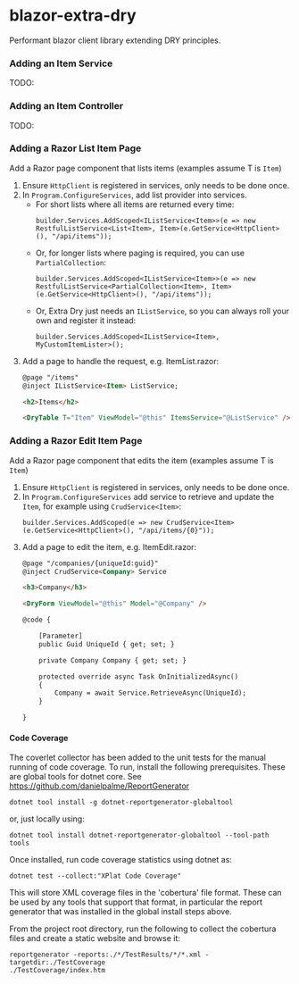# blazor-extra-dry
Performant blazor client library extending DRY principles.

### Adding an Item Service

TODO:

### Adding an Item Controller

TODO:

### Adding a Razor List Item Page

Add a Razor page component that lists items (examples assume T is `Item`)

  1. Ensure `HttpClient` is registered in services, only needs to be done once.
  2. In `Program.ConfigureServices`, add list provider into services.  
     * For short lists where all items are returned every time:
       ```cSharp
       builder.Services.AddScoped<IListService<Item>>(e => new RestfulListService<List<Item>, Item>(e.GetService<HttpClient>(), "/api/items"));
       ```
     * Or, for longer lists where paging is required, you can use `PartialCollection`:
       ```cSharp
       builder.Services.AddScoped<IListService<Item>>(e => new RestfulListService<PartialCollection<Item>, Item> (e.GetService<HttpClient>(), "/api/items"));
       ```
     * Or, Extra Dry just needs an `IListService`, so you can always roll your own and register it instead:
       ```cSharp
       builder.Services.AddScoped<IListService<Item>, MyCustomItemLister>();
       ```
  3. Add a page to handle the request, e.g. ItemList.razor:
     ```html
     @page "/items"
     @inject IListService<Item> ListService;

     <h2>Items</h2>

     <DryTable T="Item" ViewModel="@this" ItemsService="@ListService" />
      ```

### Adding a Razor Edit Item Page

Add a Razor page component that edits the item (examples assume T is `Item`)

  1. Ensure `HttpClient` is registered in services, only needs to be done once.
  2. In `Program.ConfigureServices` add service to retrieve and update the `Item`, for example using `CrudService<Item>`:
     ```cSharp
     builder.Services.AddScoped(e => new CrudService<Item>(e.GetService<HttpClient>(), "/api/items/{0}"));
     ```
  3. Add a page to edit the item, e.g. ItemEdit.razor:
     ```html
     @page "/companies/{uniqueId:guid}"
     @inject CrudService<Company> Service

     <h3>Company</h3>

     <DryForm ViewModel="@this" Model="@Company" />

     @code {

         [Parameter]
         public Guid UniqueId { get; set; }

         private Company Company { get; set; }

         protected override async Task OnInitializedAsync()
         {
             Company = await Service.RetrieveAsync(UniqueId);
         }

     }

     ```

#### Code Coverage

The coverlet collector has been added to the unit tests for the manual running of code coverage.  To run, install the following prerequisites.  These are global tools for dotnet core.  See https://github.com/danielpalme/ReportGenerator

```
dotnet tool install -g dotnet-reportgenerator-globaltool
```
or, just locally using:
```
dotnet tool install dotnet-reportgenerator-globaltool --tool-path tools
```

Once installed, run code coverage statistics using dotnet as:

```
dotnet test --collect:"XPlat Code Coverage"
```

This will store XML coverage files in the 'cobertura' file format.  These can be used by any tools that support that format, in particular the report generator that was installed in the global install steps above.

From the project root directory, run the following to collect the cobertura files and create a static website and browse it:

```
reportgenerator -reports:./*/TestResults/*/*.xml -targetdir:./TestCoverage
./TestCoverage/index.htm
```
